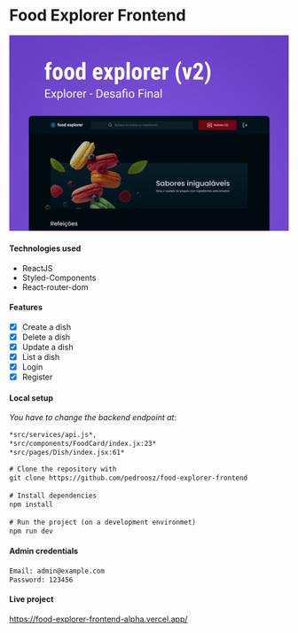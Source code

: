 # Food Explorer Frontend

![Capa](./Capa.png)

#### Technologies used
- ReactJS
- Styled-Components
- React-router-dom

#### Features
- [x] Create a dish
- [x] Delete a dish
- [x] Update a dish
- [x] List a dish
- [x] Login
- [x] Register

#### Local setup
*You have to change the backend endpoint at*:
```
*src/services/api.js*,
*src/components/FoodCard/index.jx:23*
*src/pages/Dish/index.jsx:61*
```

```
# Clone the repository with
git clone https://github.com/pedroosz/food-explorer-frontend

# Install dependencies
npm install

# Run the project (on a development environmet)
npm run dev
```

#### Admin credentials
```
Email: admin@example.com
Password: 123456
```

#### Live project
https://food-explorer-frontend-alpha.vercel.app/
